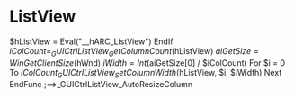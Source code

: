 # ListView
$hListView = Eval("__hARC_ListView")     EndIf     $iColCount = _GUICtrlListView_GetColumnCount($hListView)     $aiGetSize = WinGetClientSize($hWnd)     $iWidth = Int($aiGetSize[0] / $iColCount)     For $i = 0 To $iColCount         _GUICtrlListView_SetColumnWidth($hListView, $i, $iWidth)     Next EndFunc   ;==>_GUICtrlListView_AutoResizeColumn
